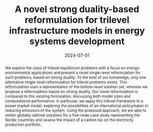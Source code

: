 ---
title: 'A novel strong duality-based reformulation for trilevel infrastructure models in energy systems development'
# If group member, use folder name in /content/authors
authors:
  - g_Olli-Herrala
  - Steven A. Gabriel
  - g_Fabricio-Oliveira 	
  - Tommi Ekholm

date: 2024-07-01
doi: 10.1080/01605682.2024.2365807

# Schedule page publish date (NOT publication's date).
publishDate: 2017-01-01

# Publication type.
# Legend: 0 = Uncategorized; 1 = Conference paper; 2 = Journal article;
# 3 = Preprint / Working Paper; 4 = Report; 5 = Book; 6 = Book section;
# 7 = Thesis; 8 = Patent
publication_types: ['2']

# Publication name and optional abbreviated publication name. Notice * * on title. # Publication name and optional abbreviated publication name. Quote marks needed for Markdown typesetting
publication: '*Journal of the Operational Research Society*'
publication_short: 'JORS'

abstract: We explore the class of trilevel equilibrium problems with a focus on energy-environmental applications and present a novel single-level reformulation for such problems, based on strong duality. To the best of our knowledge, only one alternative single-level reformulation for trilevel problems exists. This reformulation uses a representation of the bottom-level solution set, whereas we propose a reformulation based on strong duality. Our novel reformulation is compared to this existing formulation, discussing both model sizes and computational performance. In particular, we apply this trilevel framework to a power market model, exploring the possibilities of an international policymaker in reducing emissions of the system. Using the proposed approach, we are able to obtain globally optimal solutions for a five-node case study representing the Nordic countries and assess the impact of a carbon tax on the electricity production portfolio..

# Summary. An optional shortened abstract.
summary:  

# Not in use. Could be used for keywords 
tags:
  
featured: false

# links:
url_pdf: 'https://doi.org/10.1080/01605682.2024.2365807'
url_code: ''
url_dataset: ''
url_poster: ''
url_project: ''
url_slides: ''
url_source: ''
url_video: ''

# Categories
#  These asociate the publications with the icons representing reearch topics and application areas
categories: [Efficient formulation and solution methods, Energy systems]

# Associated Projects (optional).
#   Associate this publication with one or more of your projects.
#   Simply enter your project's folder or file name without extension.
#   E.g. `internal-project` references `content/project/internal-project/index.md`.
#   Otherwise, set `projects: []`.
projects: [2022-AF-Easy_DR]

# Featured image
# To use, add an image named `featured.jpg/png` to your page's folder.
# Focal points: Smart, Center, TopLeft, Top, TopRight, Left, Right, BottomLeft, Bottom, BottomRight.
image:
  caption: ''
  focal_point: ''
  preview_only: false
  
# remove social media icons 
share: false
---
